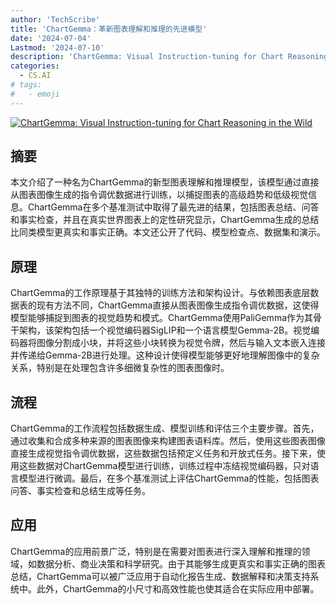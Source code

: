 ```yaml
---
author: 'TechScribe'
title: 'ChartGemma：革新图表理解和推理的先进模型'
date: '2024-07-04'
Lastmod: '2024-07-10'
description: 'ChartGemma: Visual Instruction-tuning for Chart Reasoning in the Wild'
categories:
  - CS.AI
# tags:
#   - emoji
---
```


[![ChartGemma: Visual Instruction-tuning for Chart Reasoning in the Wild](https://arxiv-research-1301205113.cos.ap-guangzhou.myqcloud.com/images/2407.04172v1.pdf_0.jpg)](https://arxiv.org/abs/2407.04172v1)

## 摘要

本文介绍了一种名为ChartGemma的新型图表理解和推理模型，该模型通过直接从图表图像生成的指令调优数据进行训练，以捕捉图表的高级趋势和低级视觉信息。ChartGemma在多个基准测试中取得了最先进的结果，包括图表总结、问答和事实检查，并且在真实世界图表上的定性研究显示，ChartGemma生成的总结比同类模型更真实和事实正确。本文还公开了代码、模型检查点、数据集和演示。<!--more-->

## 原理

ChartGemma的工作原理基于其独特的训练方法和架构设计。与依赖图表底层数据表的现有方法不同，ChartGemma直接从图表图像生成指令调优数据，这使得模型能够捕捉到图表的视觉趋势和模式。ChartGemma使用PaliGemma作为其骨干架构，该架构包括一个视觉编码器SigLIP和一个语言模型Gemma-2B。视觉编码器将图像分割成小块，并将这些小块转换为视觉令牌，然后与输入文本嵌入连接并传递给Gemma-2B进行处理。这种设计使得模型能够更好地理解图像中的复杂关系，特别是在处理包含许多细微复杂性的图表图像时。

## 流程

ChartGemma的工作流程包括数据生成、模型训练和评估三个主要步骤。首先，通过收集和合成多种来源的图表图像来构建图表语料库。然后，使用这些图表图像直接生成视觉指令调优数据，这些数据包括预定义任务和开放式任务。接下来，使用这些数据对ChartGemma模型进行训练，训练过程中冻结视觉编码器，只对语言模型进行微调。最后，在多个基准测试上评估ChartGemma的性能，包括图表问答、事实检查和总结生成等任务。

## 应用

ChartGemma的应用前景广泛，特别是在需要对图表进行深入理解和推理的领域，如数据分析、商业决策和科学研究。由于其能够生成更真实和事实正确的图表总结，ChartGemma可以被广泛应用于自动化报告生成、数据解释和决策支持系统中。此外，ChartGemma的小尺寸和高效性能也使其适合在实际应用中部署。